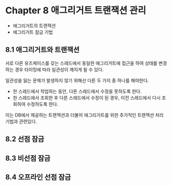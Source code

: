 # Chapter 8 애그리거트 트랜잭션 관리

- 애그리거트의 트랜잭션
- 에그리거트 잠금 기법

## 8.1 애그리거트와 트랜잭션

서로 다른 유즈케이스를 갖는 스레드에서 동일한 애그리거트에 접근을 하여 상태를 변경하는 경우 타이밍에 따라 일관성이 깨지게 될 수 있다.

일관성을 잃는 문제가 발생하지 않기 위해선 다른 두 가지 중 하나를 해야한다.

- 한 스레드에서 작업하는 동안, 다른 스레드에서 수정을 못하도록 한다.
- 한 스레드에서 조회한 후 다른 스레드에서 수정이 된 경우, 이전 스레드에서 다시 조회하여 수정하도록 한다.

이는 DB에서 제공하는 트랜잭션과 더불어 애그리거트를 위한 추가적인 트랜잭션 처리 기법과 관련있다.

## 8.2 선점 잠금

## 8.3 비선점 잠금

## 8.4 오프라인 선점 잠금
